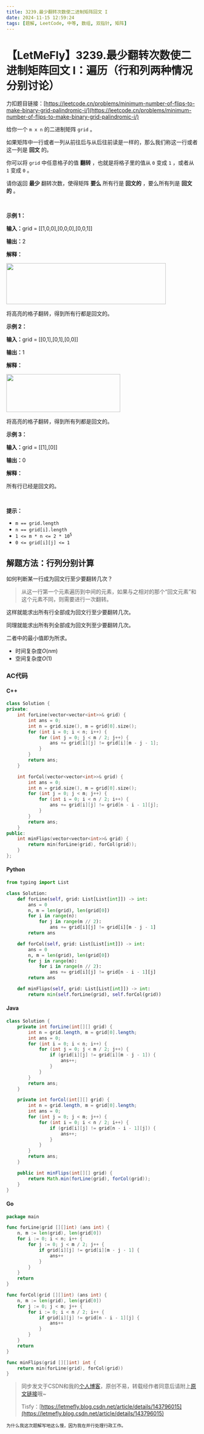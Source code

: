 ```yaml
---
title: 3239.最少翻转次数使二进制矩阵回文 I
date: 2024-11-15 12:59:24
tags: [题解, LeetCode, 中等, 数组, 双指针, 矩阵]
---
```


# 【LetMeFly】3239.最少翻转次数使二进制矩阵回文 I：遍历（行和列两种情况分别讨论）

力扣题目链接：[https://leetcode.cn/problems/minimum-number-of-flips-to-make-binary-grid-palindromic-i/](https://leetcode.cn/problems/minimum-number-of-flips-to-make-binary-grid-palindromic-i/)

<p>给你一个&nbsp;<code>m x n</code>&nbsp;的二进制矩阵&nbsp;<code>grid</code>&nbsp;。</p>

<p>如果矩阵中一行或者一列从前往后与从后往前读是一样的，那么我们称这一行或者这一列是 <strong>回文</strong> 的。</p>

<p>你可以将 <code>grid</code>&nbsp;中任意格子的值 <strong>翻转</strong>&nbsp;，也就是将格子里的值从 <code>0</code>&nbsp;变成 <code>1</code>&nbsp;，或者从 <code>1</code>&nbsp;变成 <code>0</code>&nbsp;。</p>

<p>请你返回 <strong>最少</strong>&nbsp;翻转次数，使得矩阵 <strong>要么</strong>&nbsp;所有行是 <strong>回文的</strong>&nbsp;，要么所有列是 <strong>回文的</strong>&nbsp;。</p>

<p>&nbsp;</p>

<p><strong class="example">示例 1：</strong></p>

<div class="example-block">
<p><span class="example-io"><b>输入：</b>grid = [[1,0,0],[0,0,0],[0,0,1]]</span></p>

<p><span class="example-io"><b>输出：</b>2</span></p>

<p><b>解释：</b></p>

<p><img alt="" src="https://assets.leetcode.com/uploads/2024/07/07/screenshot-from-2024-07-08-00-20-10.png" style="width: 420px; height: 108px;" /></p>

<p>将高亮的格子翻转，得到所有行都是回文的。</p>
</div>

<p><strong class="example">示例 2：</strong></p>

<div class="example-block">
<p><span class="example-io"><b>输入：</b>grid = </span>[[0,1],[0,1],[0,0]]</p>

<p><span class="example-io"><b>输出：</b>1</span></p>

<p><strong>解释：</strong></p>

<p><img alt="" src="https://assets.leetcode.com/uploads/2024/07/07/screenshot-from-2024-07-08-00-31-23.png" style="width: 300px; height: 100px;" /></p>

<p>将高亮的格子翻转，得到所有列都是回文的。</p>
</div>

<p><strong class="example">示例 3：</strong></p>

<div class="example-block">
<p><span class="example-io"><b>输入：</b>grid = [[1],[0]]</span></p>

<p><span class="example-io"><b>输出：</b>0</span></p>

<p><strong>解释：</strong></p>

<p>所有行已经是回文的。</p>
</div>

<p>&nbsp;</p>

<p><strong>提示：</strong></p>

<ul>
	<li><code>m == grid.length</code></li>
	<li><code>n == grid[i].length</code></li>
	<li><code>1 &lt;= m * n &lt;= 2 * 10<sup>5</sup></code></li>
	<li><code>0 &lt;= grid[i][j] &lt;= 1</code></li>
</ul>


    
## 解题方法：行列分别计算

如何判断某一行成为回文行至少要翻转几次？

> 从这一行第一个元素遍历到中间的元素，如果与之相对的那个“回文元素”和这个元素不同，则需要进行一次翻转。

这样就能求出所有行全部成为回文行至少要翻转几次。

同理就能求出所有列全部成为回文列至少要翻转几次。

二者中的最小值即为所求。

+ 时间复杂度$O(nm)$
+ 空间复杂度$O(1)$

### AC代码

#### C++

```cpp
class Solution {
private:
    int forLine(vector<vector<int>>& grid) {
        int ans = 0;
        int n = grid.size(), m = grid[0].size();
        for (int i = 0; i < n; i++) {
            for (int j = 0; j < m / 2; j++) {
                ans += grid[i][j] != grid[i][m - j - 1];
            }
        }
        return ans;
    }

    int forCol(vector<vector<int>>& grid) {
        int ans = 0;
        int n = grid.size(), m = grid[0].size();
        for (int j = 0; j < m; j++) {
            for (int i = 0; i < n / 2; i++) {
                ans += grid[i][j] != grid[n - i - 1][j];
            }
        }
        return ans;
    }
public:
    int minFlips(vector<vector<int>>& grid) {
        return min(forLine(grid), forCol(grid));
    }
};
```

#### Python

```python
from typing import List

class Solution:
    def forLine(self, grid: List[List[int]]) -> int:
        ans = 0
        n, m = len(grid), len(grid[0])
        for i in range(n):
            for j in range(m // 2):
                ans += grid[i][j] != grid[i][m - j - 1]
        return ans

    def forCol(self, grid: List[List[int]]) -> int:
        ans = 0
        n, m = len(grid), len(grid[0])
        for j in range(m):
            for i in range(n // 2):
                ans += grid[i][j] != grid[n - i - 1][j]
        return ans

    def minFlips(self, grid: List[List[int]]) -> int:
        return min(self.forLine(grid), self.forCol(grid))
```

#### Java

```java
class Solution {
    private int forLine(int[][] grid) {
        int n = grid.length, m = grid[0].length;
        int ans = 0;
        for (int i = 0; i < n; i++) {
            for (int j = 0; j < m / 2; j++) {
                if (grid[i][j] != grid[i][m - j - 1]) {
                    ans++;
                }
            }
        }
        return ans;
    }

    private int forCol(int[][] grid) {
        int n = grid.length, m = grid[0].length;
        int ans = 0;
        for (int j = 0; j < m; j++) {
            for (int i = 0; i < n / 2; i++) {
                if (grid[i][j] != grid[n - i - 1][j]) {
                    ans++;
                }
            }
        }
        return ans;
    }

    public int minFlips(int[][] grid) {
        return Math.min(forLine(grid), forCol(grid));
    }
}
```

#### Go

```go
package main

func forLine(grid [][]int) (ans int) {
    n, m := len(grid), len(grid[0])
    for i := 0; i < n; i++ {
        for j := 0; j < m / 2; j++ {
            if grid[i][j] != grid[i][m - j - 1] {
                ans++
            }
        }
    }
    return
}

func forCol(grid [][]int) (ans int) {
    n, m := len(grid), len(grid[0])
    for j := 0; j < m; j++ {
        for i := 0; i < n / 2; i++ {
            if grid[i][j] != grid[n - i - 1][j] {
                ans++
            }
        }
    }
    return
}

func minFlips(grid [][]int) int {
    return min(forLine(grid), forCol(grid))
}
```

> 同步发文于CSDN和我的[个人博客](https://blog.letmefly.xyz/)，原创不易，转载经作者同意后请附上[原文链接](https://blog.letmefly.xyz/2024/11/15/LeetCode%203239.%E6%9C%80%E5%B0%91%E7%BF%BB%E8%BD%AC%E6%AC%A1%E6%95%B0%E4%BD%BF%E4%BA%8C%E8%BF%9B%E5%88%B6%E7%9F%A9%E9%98%B5%E5%9B%9E%E6%96%87I/)哦~
>
> Tisfy：[https://letmefly.blog.csdn.net/article/details/143796015](https://letmefly.blog.csdn.net/article/details/143796015)

<small>为什么我这次题解写地这么慢，因为我在并行处理行政工作。</small>
